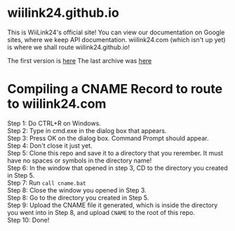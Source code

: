 # wiilink24.github.io
This is WiiLink24's official site!
You can view our documentation on Google sites, where we keep API documentation.
wiilink24.com (which isn't up yet) is where we shall route wiilink24.github.io!

The first version is [here](https://wiilink24-8ff305a4b1.drafts.github.io/)
The last archive was [here](https://wiilink24-8ff305a4b1.drafts.github.io/)
# Compiling a CNAME Record to route to wiilink24.com<br>
Step 1: Do CTRL+R on Windows.<br>
Step 2: Type in cmd.exe in the dialog box that appears.<br>
Step 3: Press OK on the dialog box. Command Prompt should appear.<br>
Step 4: Don't close it just yet.<br>
Step 5: Clone this repo and save it to a directory that you rerember. It must have no spaces or symbols in the directory name!<br>
Step 6: In the window that opened in step 3, CD to the directory you created in Step 5.<br>
Step 7: Run ``call cname.bat``<br>
Step 8: Close the window you opened in Step 3.<br>
Step 8: Go to the directory you created in Step 5.<br>
Step 9: Upload the CNAME file it generated, which is inside the directory you went into in Step 8, and upload ``CNAME`` to the root of this repo.<br>
Step 10: Done!<br>
